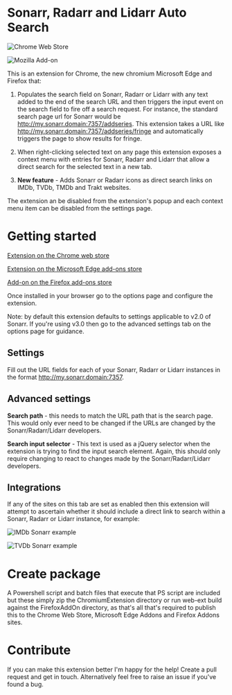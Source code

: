 # Sonarr, Radarr and Lidarr Auto Search

![Chrome Web Store](https://img.shields.io/chrome-web-store/users/jmmjjcddjldjdjgckdiokhfokccdnekc?label=Sonarr%2FRadarr%2FLidarr%20autosearch&logo=data%3Aimage%2Fpng%3Bbase64%2CiVBORw0KGgoAAAANSUhEUgAAAA4AAAAOCAYAAAAfSC3RAAAAAXNSR0IArs4c6QAAAARnQU1BAACxjwv8YQUAAAAJcEhZcwAADdYAAA3WAZBveZwAAAIISURBVDhPdVLPaxNBFP52tyVpTGPbIImlLVEDtvVWwRZPooJUiLd6WBQFETTtRelV%2FAc8it6s6V0r%2BOsaBD14UwtCwEp%2FYNAejLvZNLuzM9M3s5tgC%2F3g7Xvvm%2Fn2vTczBv7D%2BrydI3eXrEQ2LqS0uJTf%2FZC%2Faof8yemll9tqn0JXSCKb3FOyjCb2gYR%2FPRbemnr2YkXlWkii6%2BQqnfwg%2BJxz12dzVHnFWHx9Lnd%2BdaB2aiu1p5KZOkS%2FkQDbiZkITcYaPCUneiie%2F3TSyZz4nUSSmbAOD6Ln6m186B2GCYlLuS2kt5cB7mmhlH0D3g67Z1J8pd0r8Lno6gXDLsP%2BYuJhdQMPqpuYe2%2BheeSGXlMwaBjLNEpKOK6Ib2MenGNZvPOHUG8GitJYd0K8%2FZWn3emYUWKjqIT6QAR9P056CATNtQ%2BME2eorV1Ila1FMfCD%2F8T0sItMwooZIJs0MTvSAEInZtScsmadtQtFimciCvjjfsXCzEXk00P0kzTuTDGMNpZhiuh0JRX3A76kruM45atkfXqFYFBb%2Bf4ChBSYtP7h8mA2XgECJloknDAflaqq1TJZdzhJgrqzhlZrExfoejrg9P4CxsuZ6cqGnpjEz8ndJGupvINZqpQwo0MJuXDbAb%2FWf6aiXtjeJ0Ztj5G7T1YaTSQKC0dHApqpFobiDbX4mCrV9UYAu%2FF1yscRLQLJAAAAAElFTkSuQmCC&style=plastic)

![Mozilla Add-on](https://img.shields.io/amo/users/sonarr-radarr-lidarr-search?label=Sonarr%2FRadarr%2FLidarr%20autosearch&logo=data%3Aimage%2Fpng%3Bbase64%2CiVBORw0KGgoAAAANSUhEUgAAAA4AAAANCAYAAACZ3F9%2FAAAAAXNSR0IArs4c6QAAAARnQU1BAACxjwv8YQUAAAAJcEhZcwAADsMAAA7DAcdvqGQAAAI6SURBVChTfVJNSFRRGD33vjdv3nvOmx9%2FygQRs5yoHAiMyGUGgdlGym2LNjW0SGhjtNB9hJvauAmiMGjTSmhTRBpWi1AzwkZTR0mdmeffzJt5z3e%2F7gyTtIgOXD74OOfcw%2BHD%2F0DZHo3syy%2FkvFBdHYBX579R8obg%2Bf3Y959Q%2BuLh6rYCVp2g0YYkQuoUlNYa1j%2F5jj6e0RE2NxAMWFAVQOAzhNbLWsfXy3y5kaJ7LZdA%2FnN46mm4wevx9Pjb9Iee%2B%2B5mpEvleRiRbJnaBJ8lhu7G2fDI%2FHTlR7od%2F4So04loEaglzKeu0tzUINPcIMzGBZzsG0XDsSVA04hMf4H5XjsXfefqsKN3ggWAozpwKIzjXa%2FZ%2BRuD2LJM5Ow2MIOAXQFkOIPH2mTkE6q3EWuW1QHSEORgtrYD418GUGQJWGEdoV1g%2Fv1Z1Hd%2Fg9i2wMIylTAaee5rW1bYIWDbABZrMDGZwFyGY5k2kVZtZCgPUcxBrMhEfBf0SwGtqzb3PXMlv1aXwo4Ubpm4wiZhFBaxl1mGbf%2BEcGaQCLwB3y6BF6RJyshShs1WyklHksna5rVHRmQP0D0UNAXTogUKJ3SYP6CXS4txeCIGErGh4MjYcEW4GhrgQnVeWQ25XiuaBw%2B4QMAHVPkUWYo8E6cYhqD6CfWI6NbHnpYODmA1dCfoM%2Fch052besjhWtAF5wL%2BvorSjkXMNZ9pFt2KLj2Wsf66nD%2BQBu2Sfg2MToEY56R8Z6S%2BbCo8mKlSJIDf81Pn%2Bw9CHy8AAAAASUVORK5CYII%3D)

This is an extension for Chrome, the new chromium Microsoft Edge and Firefox that:

1. Populates the search field on Sonarr, Radarr or Lidarr with any text added to the end of the search URL and then triggers the input event on the search field to fire off a search request. For instance, the standard search page url for Sonarr would be http://my.sonarr.domain:7357/addseries. This extension takes a URL like http://my.sonarr.domain:7357/addseries/fringe and automatically triggers the page to show results for fringe.

2. When right-clicking selected text on any page this extension exposes a context menu with entries for Sonarr, Radarr and Lidarr that allow a direct search for the selected text in a new tab.

3. **New feature** - Adds Sonarr or Radarr icons as direct search links on IMDb, TVDb, TMDb and Trakt websites.

The extension an be disabled from the extension's popup and each context menu item can be disabled from the settings page.

# Getting started

[Extension on the Chrome web store](https://chrome.google.com/webstore/detail/sonarrradarrlidarr-autose/jmmjjcddjldjdjgckdiokhfokccdnekc)

[Extension on the Microsoft Edge add-ons store](https://microsoftedge.microsoft.com/addons/detail/aclgfcjonnhgdkinhmmafdbkpegfcnal)

[Add-on on the Firefox add-ons store](https://addons.mozilla.org/en-GB/firefox/addon/sonarr-radarr-lidarr-search/)

Once installed in your browser go to the options page and configure the extension.

Note: by default this extension defaults to settings applicable to v2.0 of Sonarr. If you're using v3.0 then go to the advanced settings tab on the options page for guidance.

## Settings

Fill out the URL fields for each of your Sonarr, Radarr or Lidarr instances in the format http://my.sonarr.domain:7357. 

## Advanced settings

**Search path** - this needs to match the URL path that is the search page. This would only ever need to be changed if the URLs are changed by the Sonarr/Radarr/Lidarr developers.

**Search input selector** - This text is used as a jQuery selector when the extension is trying to find the input search element. Again, this should only require changing to react to changes made by the Sonarr/Radarr/Lidarr developers.

## Integrations

If any of the sites on this tab are set as enabled then this extension will attempt to ascertain whether it should include a direct link to search within a Sonarr, Radarr or Lidarr instance, for example:

![IMDb Sonarr example](https://github.com/trossr32/sonarr-radarr-lidarr-autosearch-browser-extension/blob/master/ChromiumExtension/content/assets/images/integrations/imdb_example_screenshot.png)

![TVDb Sonarr example](https://github.com/trossr32/sonarr-radarr-lidarr-autosearch-browser-extension/blob/master/ChromiumExtension/content/assets/images/integrations/tvdb_example_screenshot.png)

# Create package
A Powershell script and batch files that execute that PS script are included but these simply zip the ChromiumExtension directory or run web-ext build against the FirefoxAddOn directory, as that's all that's required to publish this to the Chrome Web Store, Microsoft Edge Addons and Firefox Addons sites.

# Contribute
If you can make this extension better I'm happy for the help! Create a pull request and get in touch. Alternatively feel free to raise an issue if you've found a bug.
